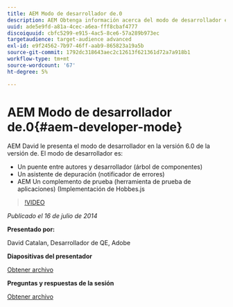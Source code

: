 ```yaml
---
title: AEM Modo de desarrollador de.0
description: AEM Obtenga información acerca del modo de desarrollador en la versión 6.0 de.
uuid: ade5e9fd-a81a-4cec-a6ea-fff8cbaf4777
discoiquuid: cbfc5299-e915-4ac5-8ce6-57a289b973ec
targetaudience: target-audience advanced
exl-id: e9f24562-7b97-46ff-aab9-865823a19a5b
source-git-commit: 1792dc318643aec2c12613f621361d72a7a918b1
workflow-type: tm+mt
source-wordcount: '67'
ht-degree: 5%

---
```


# AEM Modo de desarrollador de.0{#aem-developer-mode}

AEM David le presenta el modo de desarrollador en la versión 6.0 de la versión de. El modo de desarrollador es:

* Un puente entre autores y desarrollador (árbol de componentes)
* Un asistente de depuración (notificador de errores)
* AEM Un complemento de prueba (herramienta de prueba de aplicaciones) (Implementación de Hobbes.js

>[!VIDEO](https://video.tv.adobe.com/v/19501/?quality=9)

*Publicado el 16 de julio de 2014*

**Presentado por:**

David Catalan, Desarrollador de QE, Adobe

**Diapositivas del presentador**

[Obtener archivo](assets/aem-6-developer-mode-07-16-14.pdf)

**Preguntas y respuestas de la sesión**

[Obtener archivo](assets/q-a-developer-mode-7-16-14.pdf)
<!--
[Get back to the Overview](https://helpx.adobe.com/experience-manager/kt/eseminars/gems/aem-index.html)
-->
